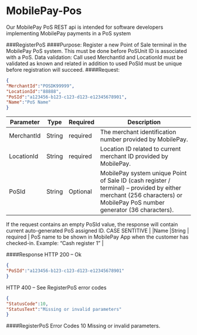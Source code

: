 # MobilePay-Pos
Our MobilePay PoS REST api  is intended for software developers implementing MobilePay payments in a PoS system

###RegisterPoS
####Purpose:
Register a new Point of Sale terminal in the MobilePay PoS system. This must be done before PoSUnit ID is associated with a PoS.
Data validation:
Call used MerchantId and LocationId must be validated as known and related in addition to used PoSId must be unique before registration will succeed. 
####Request:
```json
{
"MerchantId":"POSDK99999",
"LocationId":"88888",
"PoSId":"a123456-b123-c123-d123-e12345678901",
"Name":"PoS Name"
}
```
|Parameter    |Type        |Required  |Description                                                      |
|-------------|------------|----------|-----------------------------------------------------------------|
|MerchantId   |String      | required | The merchant identification number provided by MobilePay. |
|LocationId   |String      | required | Location ID related to current merchant ID provided by MobilePay. |
|PoSId   |String        | Optional | MobilePay system unique Point of Sale ID (cash register / terminal) – provided by either merchant (256 characters) or MobilePay PoS number generator (36 characters). 
If the request contains an empty PoSId value, the response will contain current auto-generated PoS assigned ID.
CASE SENTITIVE |
|Name         |String      | required | PoS name to be shown in MobilePay App when the customer has checked-in. 
Example: “Cash register 1” |

####Response
HTTP 200 – Ok
```json
{
"PoSId":"a123456-b123-c123-d123-e12345678901"
}
```

HTTP 400 – See RegisterPoS error codes
```json
{
"StatusCode":10,
"StatusText":"Missing or invalid parameters"
}
```
####RegisterPoS Error Codes
10	Missing or invalid parameters.
